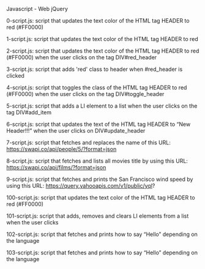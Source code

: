Javascript - Web jQuery


0-script.js: script that updates the text color of the HTML tag HEADER to red (#FF0000)

1-script.js: script that updates the text color of the HTML tag HEADER to red

2-script.js: script that updates the text color of the HTML tag HEADER to red (#FF0000) when the user clicks on the tag DIV#red_header

3-script.js: script that adds 'red' class to header when #red_header is clicked

4-script.js: script that toggles the class of the HTML tag HEADER to red (#FF0000) when the user clicks on the tag DIV#toggle_header

5-script.js: script that adds a LI element to a list when the user clicks on the tag DIV#add_item

6-script.js: script that updates the text of the HTML tag HEADER to “New Header!!!” when the user clicks on DIV#update_header

7-script.js: script that fetches and replaces the name of this URL: https://swapi.co/api/people/5/?format=json

8-script.js: script that fetches and lists all movies title by using this URL: https://swapi.co/api/films/?format=json

9-script.js: script that fetches and prints the San Francisco wind speed by using this URL: https://query.yahooapis.com/v1/public/yql?

100-script.js: script that updates the text color of the HTML tag HEADER to red (#FF0000)

101-script.js: script that adds, removes and clears LI elements from a list when the user clicks

102-script.js: script that fetches and prints how to say “Hello” depending on the language

103-script.js: script that fetches and prints how to say “Hello” depending on the language